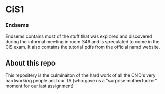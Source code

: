 # CiS1

### Endsems

Endsems contains most of the stuff that was explored and discovered during the informal meeting in room 346 and is speculated to come in the CiS exam.
It also contains the tutorial pdfs from the official namd website.

## About this repo

This repositery is the culminaiton of the hard work of all the CND's very hardworking people and our TA (who gave us a "surprise motherfucker" moment for our last assignment)

